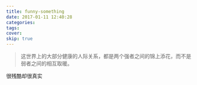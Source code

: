 ```yaml
---
title: funny-something
date: 2017-01-11 12:40:28
categories:
tags:
cover:
skip: true
---
```


> 这世界上的大部分健康的人际关系，都是两个强者之间的锦上添花，而不是弱者之间的相互取暖。

很残酷却很真实